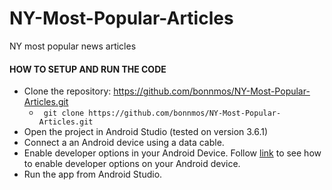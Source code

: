 # NY-Most-Popular-Articles
NY most popular news articles

#### HOW TO SETUP AND RUN THE CODE

* Clone the repository:  https://github.com/bonnmos/NY-Most-Popular-Articles.git
  * ```  git clone https://github.com/bonnmos/NY-Most-Popular-Articles.git  ```
* Open the project in Android Studio (tested on version 3.6.1)
* Connect a an Android device using a data cable.
* Enable developer options in your Android Device. Follow [link](https://www.digitaltrends.com/mobile/how-to-get-developer-options-on-android/) to see how to enable developer options on your Android device.
* Run the app from Android Studio.

